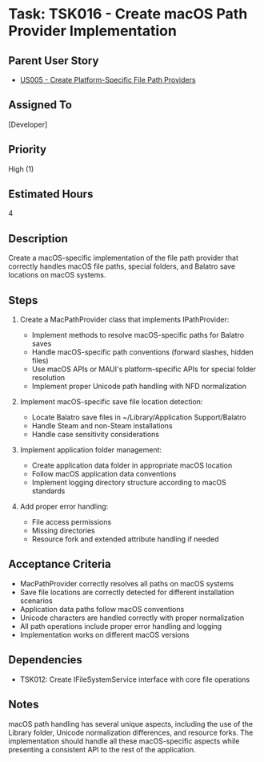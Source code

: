 # Task: TSK016 - Create macOS Path Provider Implementation

## Parent User Story

- [US005 - Create Platform-Specific File Path Providers](US005-Create-Platform-Specific-File-Path-Providers.md)

## Assigned To

[Developer]

## Priority

High (1)

## Estimated Hours

4

## Description

Create a macOS-specific implementation of the file path provider that correctly handles macOS file paths, special folders, and Balatro save locations on macOS systems.

## Steps

1. Create a MacPathProvider class that implements IPathProvider:
   - Implement methods to resolve macOS-specific paths for Balatro saves
   - Handle macOS-specific path conventions (forward slashes, hidden files)
   - Use macOS APIs or MAUI's platform-specific APIs for special folder resolution
   - Implement proper Unicode path handling with NFD normalization

2. Implement macOS-specific save file location detection:
   - Locate Balatro save files in ~/Library/Application Support/Balatro
   - Handle Steam and non-Steam installations
   - Handle case sensitivity considerations

3. Implement application folder management:
   - Create application data folder in appropriate macOS location
   - Follow macOS application data conventions
   - Implement logging directory structure according to macOS standards

4. Add proper error handling:
   - File access permissions
   - Missing directories
   - Resource fork and extended attribute handling if needed

## Acceptance Criteria

- MacPathProvider correctly resolves all paths on macOS systems
- Save file locations are correctly detected for different installation scenarios
- Application data paths follow macOS conventions
- Unicode characters are handled correctly with proper normalization
- All path operations include proper error handling and logging
- Implementation works on different macOS versions

## Dependencies

- TSK012: Create IFileSystemService interface with core file operations

## Notes

macOS path handling has several unique aspects, including the use of the Library folder, Unicode normalization differences, and resource forks. The implementation should handle all these macOS-specific aspects while presenting a consistent API to the rest of the application.
